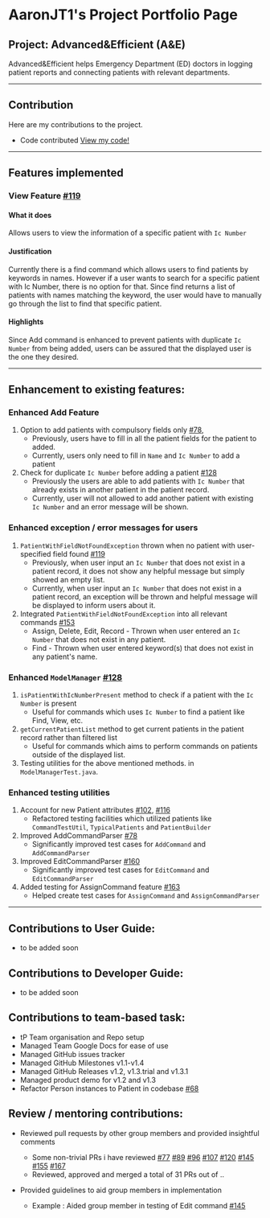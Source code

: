 # AaronJT1's Project Portfolio Page

## Project: Advanced&Efficient (A&E)

Advanced&Efficient helps Emergency Department (ED) doctors in logging patient reports and connecting patients with
relevant departments.

----------------------------------------------------------------------

## Contribution

Here are my contributions to the project.

* Code contributed
  [View my code!](https://nus-cs2103-ay2324s1.github.io/tp-dashboard/?search=aaronjt1&breakdown=true)

----------------------------------------------------------------------

## Features implemented

### View Feature [#119](https://github.com/AY2324S1-CS2103T-T14-2/tp/pull/119)
#### What it does
Allows users to view the information of a specific patient with `Ic Number`

#### Justification
Currently there is a find command which allows users to find patients by keywords in names. However if a user wants to search for a specific patient with Ic Number, there is no option for that. Since find returns a list of patients with names matching the keyword, the user would have to manually go through the list to find that specific patient.


#### Highlights 
Since Add command is enhanced to prevent patients with duplicate `Ic Number` from being added, users can be assured that the displayed user is the one they desired.


----------------------------------------------------------------------

## Enhancement to existing features:

### Enhanced Add Feature

1. Option to add patients with compulsory fields only [#78](https://github.com/AY2324S1-CS2103T-T14-2/tp/pull/78),
    - Previously, users have to fill in all the patient fields for the patient to added.
    - Currently, users only need to fill in `Name` and `Ic Number` to add a patient
2. Check for duplicate `Ic Number` before adding a patient [#128](https://github.com/AY2324S1-CS2103T-T14-2/tp/pull/128)
    - Previously the users are able to add patients with `Ic Number` that already exists
   in another patient in the patient record.
    - Currently, user will not allowed to add another patient with existing `Ic Number`
   and an error message will be shown.


### Enhanced exception / error messages for users

1. `PatientWithFieldNotFoundException` thrown when no patient with user-specified field found [#119](https://github.com/AY2324S1-CS2103T-T14-2/tp/pull/119)
    - Previously, when user input an `Ic Number` that does not exist in a patient record,
   it does not show any helpful message but simply showed an empty list.
    - Currently, when user input an `Ic Number` that does not exist in a patient record,
   an exception will be thrown and helpful message will be displayed to inform users about it.
2. Integrated `PatientWithFieldNotFoundException` into all relevant commands [#153](https://github.com/AY2324S1-CS2103T-T14-2/tp/pull/153)
    - Assign, Delete, Edit, Record - Thrown when user entered an `Ic Number` that does not exist in any patient.
    - Find - Thrown when user entered keyword(s) that does not exist in any patient's name.


### Enhanced `ModelManager` [#128](https://github.com/AY2324S1-CS2103T-T14-2/tp/pull/128)

1. `isPatientWithIcNumberPresent` method to check if a patient with the `Ic Number` is present 
    - Useful for commands which uses `Ic Number` to find a patient like Find, View, etc.
2. `getCurrentPatientList` method to get current patients in the patient record rather than filtered list
    - Useful for commands which aims to perform commands on patients outside of the displayed list.
3. Testing utilities for the above mentioned methods. in `ModelManagerTest.java`.



### Enhanced testing utilities

1. Account for new Patient attributes [#102](https://github.com/AY2324S1-CS2103T-T14-2/tp/pull/102), [#116](https://github.com/AY2324S1-CS2103T-T14-2/tp/pull/116)
   - Refactored testing facilities which utilized patients like `CommandTestUtil`, `TypicalPatients` and `PatientBuilder`
2. Improved AddCommandParser [#78](https://github.com/AY2324S1-CS2103T-T14-2/tp/pull/78)
   - Significantly improved test cases for `AddCommand` and `AddCommandParser`
3. Improved EditCommandParser [#160](https://github.com/AY2324S1-CS2103T-T14-2/tp/pull/160)
   - Significantly improved test cases for `EditCommand` and `EditCommandParser`
5. Added testing for AssignCommand feature [#163](https://github.com/AY2324S1-CS2103T-T14-2/tp/pull/163)
   - Helped create test cases for `AssignCommand` and `AssignCommandParser`
----------------------------------------------------------------------

## Contributions to User Guide:

* to be added soon

## Contributions to Developer Guide:

* to be added soon

## Contributions to team-based task:

* tP Team organisation and Repo setup
* Managed Team Google Docs for ease of use
* Managed GitHub issues tracker
* Managed GitHub Milestones v1.1-v1.4
* Managed GitHub Releases v1.2, v1.3.trial and v1.3.1
* Managed product demo for v1.2 and v1.3
* Refactor Person instances to Patient in codebase [#68](https://github.com/AY2324S1-CS2103T-T14-2/tp/pull/68)

## Review / mentoring contributions:

* Reviewed pull requests by other group members and
  provided insightful comments
    * Some non-trivial PRs i have
      reviewed [#77](https://github.com/AY2324S1-CS2103T-T14-2/tp/pull/77)
      [#89](https://github.com/AY2324S1-CS2103T-T14-2/tp/pull/89) [#96](https://github.com/AY2324S1-CS2103T-T14-2/tp/pull/96) [#107](https://github.com/AY2324S1-CS2103T-T14-2/tp/pull/107) [#120](https://github.com/AY2324S1-CS2103T-T14-2/tp/pull/120) [#145](https://github.com/AY2324S1-CS2103T-T14-2/tp/pull/145) [#155](https://github.com/AY2324S1-CS2103T-T14-2/tp/pull/155) [#167](https://github.com/AY2324S1-CS2103T-T14-2/tp/pull/167)
    * Reviewed, approved and merged a total of 31 PRs out of ..


* Provided guidelines to aid group members in implementation
    * Example : Aided group member in testing of Edit command [#145](https://github.com/AY2324S1-CS2103T-T14-2/tp/pull/145)


